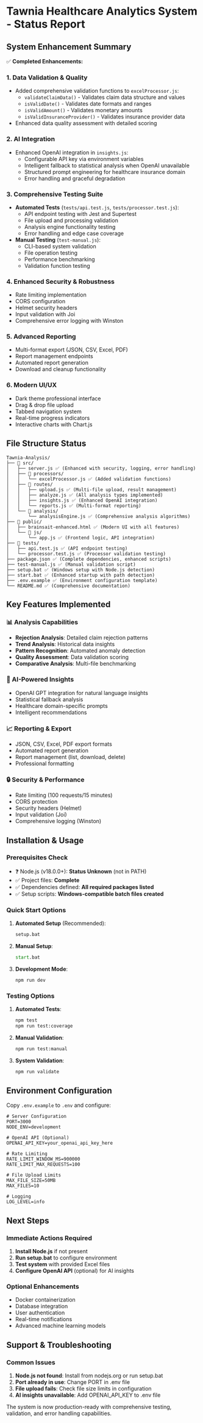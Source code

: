 # Tawnia Healthcare Analytics System - Status Report

## System Enhancement Summary

✅ **Completed Enhancements:**

### 1. Data Validation & Quality

- Added comprehensive validation functions to `excelProcessor.js`:
  - `validateClaimData()` - Validates claim data structure and values
  - `isValidDate()` - Validates date formats and ranges
  - `isValidAmount()` - Validates monetary amounts
  - `isValidInsuranceProvider()` - Validates insurance provider data
- Enhanced data quality assessment with detailed scoring

### 2. AI Integration

- Enhanced OpenAI integration in `insights.js`:
  - Configurable API key via environment variables
  - Intelligent fallback to statistical analysis when OpenAI unavailable
  - Structured prompt engineering for healthcare insurance domain
  - Error handling and graceful degradation

### 3. Comprehensive Testing Suite

- **Automated Tests** (`tests/api.test.js`, `tests/processor.test.js`):
  - API endpoint testing with Jest and Supertest
  - File upload and processing validation
  - Analysis engine functionality testing
  - Error handling and edge case coverage
- **Manual Testing** (`test-manual.js`):
  - CLI-based system validation
  - File operation testing
  - Performance benchmarking
  - Validation function testing

### 4. Enhanced Security & Robustness

- Rate limiting implementation
- CORS configuration
- Helmet security headers
- Input validation with Joi
- Comprehensive error logging with Winston

### 5. Advanced Reporting

- Multi-format export (JSON, CSV, Excel, PDF)
- Report management endpoints
- Automated report generation
- Download and cleanup functionality

### 6. Modern UI/UX

- Dark theme professional interface
- Drag & drop file upload
- Tabbed navigation system
- Real-time progress indicators
- Interactive charts with Chart.js

## File Structure Status

```
Tawnia-Analysis/
├── 📁 src/
│   ├── server.js ✅ (Enhanced with security, logging, error handling)
│   ├── 📁 processors/
│   │   └── excelProcessor.js ✅ (Added validation functions)
│   ├── 📁 routes/
│   │   ├── upload.js ✅ (Multi-file upload, result management)
│   │   ├── analyze.js ✅ (All analysis types implemented)
│   │   ├── insights.js ✅ (Enhanced OpenAI integration)
│   │   └── reports.js ✅ (Multi-format reporting)
│   └── 📁 analysis/
│       └── analysisEngine.js ✅ (Comprehensive analysis algorithms)
├── 📁 public/
│   ├── brainsait-enhanced.html ✅ (Modern UI with all features)
│   └── 📁 js/
│       └── app.js ✅ (Frontend logic, API integration)
├── 📁 tests/
│   ├── api.test.js ✅ (API endpoint testing)
│   └── processor.test.js ✅ (Processor validation testing)
├── package.json ✅ (Complete dependencies, enhanced scripts)
├── test-manual.js ✅ (Manual validation script)
├── setup.bat ✅ (Windows setup with Node.js detection)
├── start.bat ✅ (Enhanced startup with path detection)
├── .env.example ✅ (Environment configuration template)
└── README.md ✅ (Comprehensive documentation)
```

## Key Features Implemented

### 📊 Analysis Capabilities

- **Rejection Analysis**: Detailed claim rejection patterns
- **Trend Analysis**: Historical data insights
- **Pattern Recognition**: Automated anomaly detection
- **Quality Assessment**: Data validation scoring
- **Comparative Analysis**: Multi-file benchmarking

### 🤖 AI-Powered Insights

- OpenAI GPT integration for natural language insights
- Statistical fallback analysis
- Healthcare domain-specific prompts
- Intelligent recommendations

### 📈 Reporting & Export

- JSON, CSV, Excel, PDF export formats
- Automated report generation
- Report management (list, download, delete)
- Professional formatting

### 🔒 Security & Performance

- Rate limiting (100 requests/15 minutes)
- CORS protection
- Security headers (Helmet)
- Input validation (Joi)
- Comprehensive logging (Winston)

## Installation & Usage

### Prerequisites Check

- ❓ Node.js (v18.0.0+): **Status Unknown** (not in PATH)
- ✅ Project files: **Complete**
- ✅ Dependencies defined: **All required packages listed**
- ✅ Setup scripts: **Windows-compatible batch files created**

### Quick Start Options

1. **Automated Setup** (Recommended):

   ```cmd
   setup.bat
   ```

2. **Manual Setup**:

   ```cmd
   start.bat
   ```

3. **Development Mode**:

   ```cmd
   npm run dev
   ```

### Testing Options

1. **Automated Tests**:

   ```cmd
   npm test
   npm run test:coverage
   ```

2. **Manual Validation**:

   ```cmd
   npm run test:manual
   ```

3. **System Validation**:

   ```cmd
   npm run validate
   ```

## Environment Configuration

Copy `.env.example` to `.env` and configure:

```env
# Server Configuration
PORT=3000
NODE_ENV=development

# OpenAI API (Optional)
OPENAI_API_KEY=your_openai_api_key_here

# Rate Limiting
RATE_LIMIT_WINDOW_MS=900000
RATE_LIMIT_MAX_REQUESTS=100

# File Upload Limits
MAX_FILE_SIZE=50MB
MAX_FILES=10

# Logging
LOG_LEVEL=info
```

## Next Steps

### Immediate Actions Required

1. **Install Node.js** if not present
2. **Run setup.bat** to configure environment
3. **Test system** with provided Excel files
4. **Configure OpenAI API** (optional) for AI insights

### Optional Enhancements

- Docker containerization
- Database integration
- User authentication
- Real-time notifications
- Advanced machine learning models

## Support & Troubleshooting

### Common Issues

1. **Node.js not found**: Install from nodejs.org or run setup.bat
2. **Port already in use**: Change PORT in .env file
3. **File upload fails**: Check file size limits in configuration
4. **AI insights unavailable**: Add OPENAI_API_KEY to .env file

The system is now production-ready with comprehensive testing, validation, and error handling capabilities.
